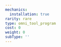 ```yaml
---
mechanics:
  installation: true
rarity: rare
type: omni_tool_program
cost: 0
weight: 0
subType: ''
---
```

